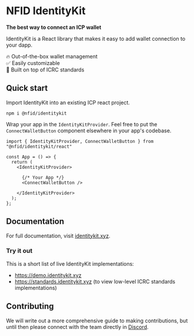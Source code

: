 # NFID IdentityKit

**The best way to connect an ICP wallet**

IdentityKit is a React library that makes it easy to add wallet connection to your dapp.

🔥 Out-of-the-box wallet management\
✅ Easily customizable\
🦄 Built on top of ICRC standards

## Quick start

Import IdentityKit into an existing ICP react project.

```
npm i @nfid/identitykit
```

Wrap your app in the `IdentityKitProvider`. Feel free to put the `ConnectWalletButton` component
elsewhere in your app's codebase.

```
import { IdentityKitProvider, ConnectWalletButton } from "@nfid/identitykit/react"

const App = () => {
  return (
    <IdentityKitProvider>

      {/* Your App */}
      <ConnectWalletButton />

    </IdentityKitProvider>
  );
};
```

## Documentation

For full documentation, visit [identitykit.xyz](https://identitykit.xyz).

### Try it out

This is a short list of live IdentityKit implementations:

- https://demo.identitykit.xyz
- https://standards.identitykit.xyz (to view low-level ICRC standards implementations)

## Contributing

We will write out a more comprehensive guide to making contributions, but until then please connect
with the team directly in [Discord](https://discord.gg/bJK5HE6KDn).
